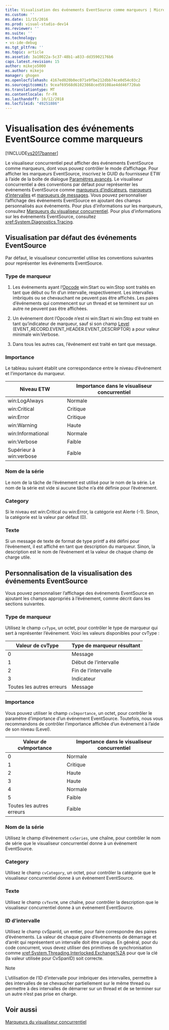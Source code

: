 ```yaml
---
title: Visualisation des événements EventSource comme marqueurs | Microsoft Docs
ms.custom: ''
ms.date: 11/15/2016
ms.prod: visual-studio-dev14
ms.reviewer: ''
ms.suite: ''
ms.technology:
- vs-ide-debug
ms.tgt_pltfrm: ''
ms.topic: article
ms.assetid: 3a10022a-5c37-48b1-a833-dd35902176b6
caps.latest.revision: 15
author: mikejo5000
ms.author: mikejo
manager: ghogen
ms.openlocfilehash: 4167ed020b0ec071e9fbe212dbb74ce0d54c03c2
ms.sourcegitcommit: 9ceaf69568d61023868ced59108ae4dd46f720ab
ms.translationtype: MT
ms.contentlocale: fr-FR
ms.lasthandoff: 10/12/2018
ms.locfileid: "49251886"
---
```

# <a name="visualizing-eventsource-events-as-markers"></a>Visualisation des événements EventSource comme marqueurs
[!INCLUDE[vs2017banner](../includes/vs2017banner.md)]

Le visualiseur concurrentiel peut afficher des événements EventSource comme marqueurs, dont vous pouvez contrôler le mode d’affichage. Pour afficher les marqueurs EventSource, inscrivez le GUID du fournisseur ETW à l’aide de la boîte de dialogue [Paramètres avancés](../profiling/advanced-settings-dialog-box-concurrency-visualizer.md). Le visualiseur concurrentiel a des conventions par défaut pour représenter les événements EventSource comme [marqueurs d’indicateurs](../profiling/flag-markers.md), [marqueurs d’intervalles](../profiling/span-markers.md) et [marqueurs de messages](../profiling/message-markers.md). Vous pouvez personnaliser l’affichage des événements EventSource en ajoutant des champs personnalisés aux événements. Pour plus d’informations sur les marqueurs, consultez [Marqueurs du visualiseur concurrentiel](../profiling/concurrency-visualizer-markers.md). Pour plus d’informations sur les événements EventSource, consultez <xref:System.Diagnostics.Tracing>.  
  
## <a name="default-visualization-of-eventsource-events"></a>Visualisation par défaut des événements EventSource  
 Par défaut, le visualiseur concurrentiel utilise les conventions suivantes pour représenter les événements EventSource.  
  
### <a name="marker-type"></a>Type de marqueur  
  
1.  Les événements ayant l’[Opcode](http://msdn.microsoft.com/en-us/d97953df-669b-4c55-b1a8-925022b339b7) win:Start ou win:Stop sont traités en tant que début ou fin d’un intervalle, respectivement.  Les intervalles imbriqués ou se chevauchant ne peuvent pas être affichés. Les paires d’événements qui commencent sur un thread et se terminent sur un autre ne peuvent pas être affichées.  
  
2.  Un événement dont l’Opcode n’est ni win:Start ni win:Stop est traité en tant qu’indicateur de marqueur, sauf si son champ [Level](http://msdn.microsoft.com/en-us/dfa4e0a9-4d89-4f50-aef9-1dae0dc11726) (EVENT_RECORD.EVENT_HEADER.EVENT_DESCRIPTOR) a pour valeur minimale win:Verbose.  
  
3.  Dans tous les autres cas, l’événement est traité en tant que message.  
  
### <a name="importance"></a>Importance  
 Le tableau suivant établit une correspondance entre le niveau d’événement et l’importance du marqueur.  
  
|Niveau ETW|Importance dans le visualiseur concurrentiel|  
|---------------|---------------------------------------|  
|win:LogAlways|Normale|  
|win:Critical|Critique|  
|win:Error|Critique|  
|win:Warning|Haute|  
|win:Informational|Normale|  
|win:Verbose|Faible|  
|Supérieur à win:verbose|Faible|  
  
### <a name="series-name"></a>Nom de la série  
 Le nom de la tâche de l’événement est utilisé pour le nom de la série. Le nom de la série est vide si aucune tâche n’a été définie pour l’événement.  
  
### <a name="category"></a>Category  
 Si le niveau est win:Critical ou win:Error, la catégorie est Alerte (-1). Sinon, la catégorie est la valeur par défaut (0).  
  
### <a name="text"></a>Texte  
 Si un message de texte de format de type printf a été défini pour l’événement, il est affiché en tant que description du marqueur. Sinon, la description est le nom de l’événement et la valeur de chaque champ de charge utile.  
  
## <a name="customizing-visualization-of-eventsource-events"></a>Personnalisation de la visualisation des événements EventSource  
 Vous pouvez personnaliser l’affichage des événements EventSource en ajoutant les champs appropriés à l’événement, comme décrit dans les sections suivantes.  
  
### <a name="marker-type"></a>Type de marqueur  
 Utilisez le champ `cvType`, un octet, pour contrôler le type de marqueur qui sert à représenter l’événement. Voici les valeurs disponibles pour cvType :  
  
|Valeur de cvType|Type de marqueur résultant|  
|------------------|---------------------------|  
|0|Message|  
|1|Début de l’intervalle|  
|2|Fin de l’intervalle|  
|3|Indicateur|  
|Toutes les autres erreurs|Message|  
  
### <a name="importance"></a>Importance  
 Vous pouvez utiliser le champ `cvImportance`, un octet, pour contrôler le paramètre d’importance d’un événement EventSource. Toutefois, nous vous recommandons de contrôler l’importance affichée d’un événement à l’aide de son niveau (Level).  
  
|Valeur de cvImportance|Importance dans le visualiseur concurrentiel|  
|------------------------|---------------------------------------|  
|0|Normale|  
|1|Critique|  
|2|Haute|  
|3|Haute|  
|4|Normale|  
|5|Faible|  
|Toutes les autres erreurs|Faible|  
  
### <a name="series-name"></a>Nom de la série  
 Utilisez le champ d’événement `cvSeries`, une chaîne, pour contrôler le nom de série que le visualiseur concurrentiel donne à un événement EventSource.  
  
### <a name="category"></a>Category  
 Utilisez le champ `cvCategory`, un octet, pour contrôler la catégorie que le visualiseur concurrentiel donne à un événement EventSource.  
  
### <a name="text"></a>Texte  
 Utilisez le champ `cvTextW`, une chaîne, pour contrôler la description que le visualiseur concurrentiel donne à un événement EventSource.  
  
### <a name="spanid"></a>ID d’intervalle  
 Utilisez le champ cvSpanId, un entier, pour faire correspondre des paires d’événements. La valeur de chaque paire d’événements de démarrage et d’arrêt qui représentent un intervalle doit être unique. En général, pour du code concurrent, vous devez utiliser des primitives de synchronisation comme <xref:System.Threading.Interlocked.Exchange%2A> pour que la clé (la valeur utilisée pour CvSpanID) soit correcte.  
  
> [!NOTE]
>  L’utilisation de l’ID d’intervalle pour imbriquer des intervalles, permettre à des intervalles de se chevaucher partiellement sur le même thread ou permettre à des intervalles de démarrer sur un thread et de se terminer sur un autre n’est pas prise en charge.  
  
## <a name="see-also"></a>Voir aussi  
 [Marqueurs du visualiseur concurrentiel](../profiling/concurrency-visualizer-markers.md)



